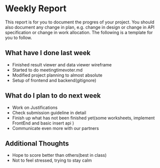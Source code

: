 # Weekly Report

This report is for you to document the progres of your project. You should also document any change in plan, e.g. change in design or change in API specification or change in work allocation. The following is a template for you to follow.

## What have I done last week

-   Finished result viewer and data viewer wireframe
-   Started to do meetingtimevoter.md
-   Modified project planning to almost absolute 
-   Setup of frontend and backend(gitignore)

## What do I plan to do next week

-   Work on Justifications
-   Check submission guideline in detail
-   Finish up what has not been finished yet(some worksheets, implement FrontEnd and basic insert api )
-   Communicate even more with our partners

## Additional Thoughts

-  Hope to score better than others(best in class)
-  Not to feel stressed, trying to stay calm

